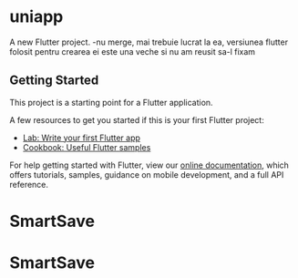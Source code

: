 
# uniapp

A new Flutter project.
-nu merge, mai trebuie lucrat la ea, versiunea flutter folosit pentru crearea ei este una veche si nu am reusit sa-l fixam
## Getting Started

This project is a starting point for a Flutter application.

A few resources to get you started if this is your first Flutter project:

- [Lab: Write your first Flutter app](https://flutter.dev/docs/get-started/codelab)
- [Cookbook: Useful Flutter samples](https://flutter.dev/docs/cookbook)

For help getting started with Flutter, view our
[online documentation](https://flutter.dev/docs), which offers tutorials,
samples, guidance on mobile development, and a full API reference.
# SmartSave
# SmartSave
